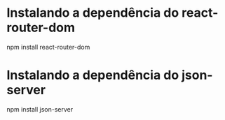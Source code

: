# Instalando a dependência do react-router-dom

npm install react-router-dom

# Instalando a dependência do json-server

npm install json-server